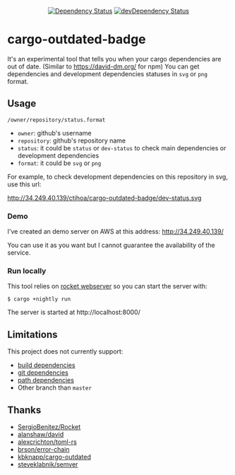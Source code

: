 <p align="center">
<a href="#"><img src="http://34.249.40.139/ctjhoa/cargo-outdated-badge/status.png" alt="Dependency Status"></a>
<a href="#"><img src="http://34.249.40.139/ctjhoa/cargo-outdated-badge/dev-status.png" alt="devDependency Status"></a>
</p>

# cargo-outdated-badge
It's an experimental tool that tells you when your cargo dependencies are out of date. (Similar to https://david-dm.org/ for npm)
You can get dependencies and development dependencies statuses in `svg` or `png` format.

## Usage

`/owner/repository/status.format`

- `owner`: github's username
- `repository`: github's repository name
- `status`: it could be `status` or `dev-status` to check main dependencies or development dependencies
- `format`: it could be `svg` or `png`

For example, to check development dependencies on this repository in svg, use this url:

http://34.249.40.139/ctjhoa/cargo-outdated-badge/dev-status.svg

### Demo
I've created an demo server on AWS at this address: http://34.249.40.139/

You can use it as you want but I cannot guarantee the availability of the service.

### Run locally
This tool relies on [rocket webserver](https://github.com/SergioBenitez/Rocket) so you can start the server with:
```
$ cargo +nightly run
```
The server is started at http://localhost:8000/

## Limitations
This project does not currently support:
- [build dependencies](http://doc.crates.io/specifying-dependencies.html#build-dependencies)
- [git dependencies](http://doc.crates.io/specifying-dependencies.html#specifying-dependencies-from-git-repositories)
- [path dependencies](http://doc.crates.io/specifying-dependencies.html#specifying-path-dependencies)
- Other branch than `master`

## Thanks
- [SergioBenitez/Rocket](https://github.com/SergioBenitez/Rocket)
- [alanshaw/david](https://github.com/alanshaw/david)
- [alexcrichton/toml-rs](https://github.com/alexcrichton/toml-rs)
- [brson/error-chain](https://github.com/brson/error-chain)
- [kbknapp/cargo-outdated](https://github.com/kbknapp/cargo-outdated)
- [steveklabnik/semver](https://github.com/steveklabnik/semver)
